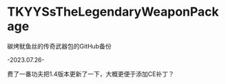 # TKYYSsTheLegendaryWeaponPackage
碳烤鱿鱼丝的传奇武器包的GitHub备份

-2023.07.26-

费了一番功夫把1.4版本更新了一下，大概更便于添加CE补丁？
